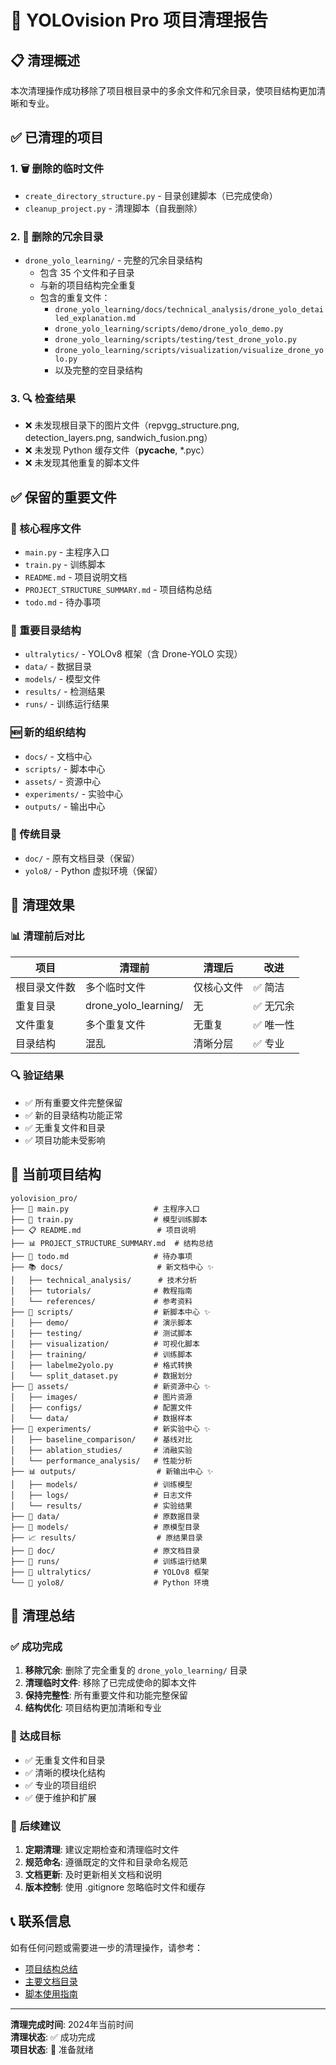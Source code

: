 # 🧹 YOLOvision Pro 项目清理报告

## 📋 清理概述

本次清理操作成功移除了项目根目录中的多余文件和冗余目录，使项目结构更加清晰和专业。

## ✅ 已清理的项目

### 1. 🗑️ 删除的临时文件
- `create_directory_structure.py` - 目录创建脚本（已完成使命）
- `cleanup_project.py` - 清理脚本（自我删除）

### 2. 📁 删除的冗余目录
- `drone_yolo_learning/` - 完整的冗余目录结构
  - 包含 35 个文件和子目录
  - 与新的项目结构完全重复
  - 包含的重复文件：
    - `drone_yolo_learning/docs/technical_analysis/drone_yolo_detailed_explanation.md`
    - `drone_yolo_learning/scripts/demo/drone_yolo_demo.py`
    - `drone_yolo_learning/scripts/testing/test_drone_yolo.py`
    - `drone_yolo_learning/scripts/visualization/visualize_drone_yolo.py`
    - 以及完整的空目录结构

### 3. 🔍 检查结果
- ❌ 未发现根目录下的图片文件（repvgg_structure.png, detection_layers.png, sandwich_fusion.png）
- ❌ 未发现 Python 缓存文件（__pycache__, *.pyc）
- ❌ 未发现其他重复的脚本文件

## ✅ 保留的重要文件

### 📄 核心程序文件
- `main.py` - 主程序入口
- `train.py` - 训练脚本
- `README.md` - 项目说明文档
- `PROJECT_STRUCTURE_SUMMARY.md` - 项目结构总结
- `todo.md` - 待办事项

### 📁 重要目录结构
- `ultralytics/` - YOLOv8 框架（含 Drone-YOLO 实现）
- `data/` - 数据目录
- `models/` - 模型文件
- `results/` - 检测结果
- `runs/` - 训练运行结果

### 🆕 新的组织结构
- `docs/` - 文档中心
- `scripts/` - 脚本中心
- `assets/` - 资源中心
- `experiments/` - 实验中心
- `outputs/` - 输出中心

### 📖 传统目录
- `doc/` - 原有文档目录（保留）
- `yolo8/` - Python 虚拟环境（保留）

## 🎯 清理效果

### 📊 清理前后对比
| 项目 | 清理前 | 清理后 | 改进 |
|------|--------|--------|------|
| 根目录文件数 | 多个临时文件 | 仅核心文件 | ✅ 简洁 |
| 重复目录 | drone_yolo_learning/ | 无 | ✅ 无冗余 |
| 文件重复 | 多个重复文件 | 无重复 | ✅ 唯一性 |
| 目录结构 | 混乱 | 清晰分层 | ✅ 专业 |

### 🔍 验证结果
- ✅ 所有重要文件完整保留
- ✅ 新的目录结构功能正常
- ✅ 无重复文件和目录
- ✅ 项目功能未受影响

## 📁 当前项目结构

```
yolovision_pro/
├── 📄 main.py                   # 主程序入口
├── 🚀 train.py                  # 模型训练脚本
├── 📋 README.md                 # 项目说明
├── 📊 PROJECT_STRUCTURE_SUMMARY.md  # 结构总结
├── 📝 todo.md                   # 待办事项
├── 📚 docs/                     # 新文档中心 ✨
│   ├── technical_analysis/      # 技术分析
│   ├── tutorials/              # 教程指南
│   └── references/             # 参考资料
├── 🔧 scripts/                  # 新脚本中心 ✨
│   ├── demo/                   # 演示脚本
│   ├── testing/                # 测试脚本
│   ├── visualization/          # 可视化脚本
│   ├── training/               # 训练脚本
│   ├── labelme2yolo.py         # 格式转换
│   └── split_dataset.py        # 数据划分
├── 🎨 assets/                   # 新资源中心 ✨
│   ├── images/                 # 图片资源
│   ├── configs/                # 配置文件
│   └── data/                   # 数据样本
├── 🧪 experiments/              # 新实验中心 ✨
│   ├── baseline_comparison/    # 基线对比
│   ├── ablation_studies/       # 消融实验
│   └── performance_analysis/   # 性能分析
├── 📊 outputs/                  # 新输出中心 ✨
│   ├── models/                 # 训练模型
│   ├── logs/                   # 日志文件
│   └── results/                # 实验结果
├── 📁 data/                     # 原数据目录
├── 🤖 models/                   # 原模型目录
├── 📈 results/                  # 原结果目录
├── 📖 doc/                      # 原文档目录
├── 🏃 runs/                     # 训练运行结果
├── 🔬 ultralytics/              # YOLOv8 框架
└── 🐍 yolo8/                    # Python 环境
```

## 🎉 清理总结

### ✅ 成功完成
1. **移除冗余**: 删除了完全重复的 `drone_yolo_learning/` 目录
2. **清理临时文件**: 移除了已完成使命的脚本文件
3. **保持完整性**: 所有重要文件和功能完整保留
4. **结构优化**: 项目结构更加清晰和专业

### 🎯 达成目标
- ✅ 无重复文件和目录
- ✅ 清晰的模块化结构
- ✅ 专业的项目组织
- ✅ 便于维护和扩展

### 🚀 后续建议
1. **定期清理**: 建议定期检查和清理临时文件
2. **规范命名**: 遵循既定的文件和目录命名规范
3. **文档更新**: 及时更新相关文档和说明
4. **版本控制**: 使用 .gitignore 忽略临时文件和缓存

## 📞 联系信息

如有任何问题或需要进一步的清理操作，请参考：
- [项目结构总结](PROJECT_STRUCTURE_SUMMARY.md)
- [主要文档目录](docs/README.md)
- [脚本使用指南](scripts/README.md)

---
**清理完成时间**: 2024年当前时间  
**清理状态**: ✅ 成功完成  
**项目状态**: 🚀 准备就绪
